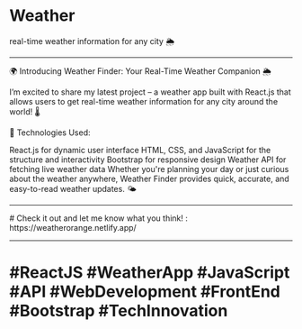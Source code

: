 # Weather
real-time weather information for any city 🌦️

<hr>

🌍 Introducing Weather Finder: Your Real-Time Weather Companion 🌦️

I’m excited to share my latest project – a weather app built with React.js that allows users to get real-time weather information for any city around the world! 🌡️

🔹 Technologies Used:

React.js for dynamic user interface
HTML, CSS, and JavaScript for the structure and interactivity
Bootstrap for responsive design
Weather API for fetching live weather data
Whether you're planning your day or just curious about the weather anywhere, Weather Finder provides quick, accurate, and easy-to-read weather updates. 🌤️

<hr>
# Check it out and let me know what you think! :
https://weatherorange.netlify.app/

<hr>

# #ReactJS #WeatherApp #JavaScript #API #WebDevelopment #FrontEnd #Bootstrap #TechInnovation
